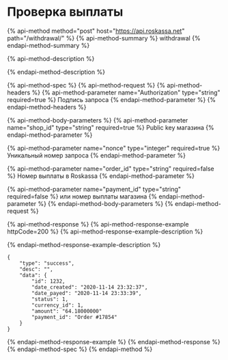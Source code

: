 # Проверка выплаты

{% api-method method="post" host="https://api.roskassa.net" path="/withdrawal/" %}
{% api-method-summary %}
withdrawal
{% endapi-method-summary %}

{% api-method-description %}

{% endapi-method-description %}

{% api-method-spec %}
{% api-method-request %}
{% api-method-headers %}
{% api-method-parameter name="Authorization" type="string" required=true %}
Подпись запроса
{% endapi-method-parameter %}
{% endapi-method-headers %}

{% api-method-body-parameters %}
{% api-method-parameter name="shop\_id" type="string" required=true %}
Public key магазина
{% endapi-method-parameter %}

{% api-method-parameter name="nonce" type="integer" required=true %}
Уникальный номер запроса
{% endapi-method-parameter %}

{% api-method-parameter name="order\_id" type="string" required=false %}
Номер выплаты в Roskassa
{% endapi-method-parameter %}

{% api-method-parameter name="payment\_id" type="string" required=false %}
или номер выплаты магазина
{% endapi-method-parameter %}
{% endapi-method-body-parameters %}
{% endapi-method-request %}

{% api-method-response %}
{% api-method-response-example httpCode=200 %}
{% api-method-response-example-description %}

{% endapi-method-response-example-description %}

```
{
    "type": "success",
    "desc": "",
    "data": {
        "id": 1232,
        "date_created": "2020-11-14 23:32:37",
        "date_payed": "2020-11-14 23:33:39",
        "status": 1,
        "currency_id": 1,
        "amount": "64.18000000"
        "payment_id": "Order #17854"
    }
}
```
{% endapi-method-response-example %}
{% endapi-method-response %}
{% endapi-method-spec %}
{% endapi-method %}



